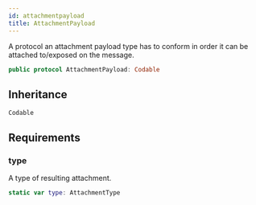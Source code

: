 ```yaml
---
id: attachmentpayload 
title: AttachmentPayload
--- 
```


A protocol an attachment payload type has to conform in order it can be
attached to/exposed on the message.

``` swift
public protocol AttachmentPayload: Codable 
```

## Inheritance

`Codable`

## Requirements

### type

A type of resulting attachment.

``` swift
static var type: AttachmentType 
```
